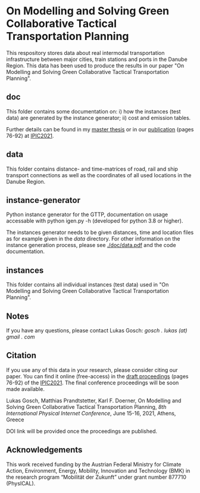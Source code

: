 # On Modelling and Solving Green Collaborative Tactical Transportation Planning
This respository stores data about real intermodal transportation infrastructure between major cities, train stations and ports in the Danube Region. This data has been used to produce the results in our paper "On Modelling and Solving Green Collaborative Tactical Transportation Planning".

## doc
This folder contains some documentation on:
i) how the instances (test data) are generated by the instance generator;
ii) cost and emission tables.

Further details can be found in my [master thesis](http://othes.univie.ac.at/67535/) or in our [publication](https://www.pi.events/IPIC2021/sites/default/files/IPIC2021_DRAFT%20PROCEEDINGS_PAPER_POSTER.pdf) (pages 76-92) at [IPIC2021](https://www.pi.events/IPIC2021/).

## data
This folder contains distance- and time-matrices of road, rail and ship transport connections as well as the coordinates of all used locations in the Danube Region.

## instance-generator
Python instance generator for the GTTP, documentation on usage accessable with python igen.py -h (developed for python 3.8 or higher).

The instances generator needs to be given distances, time and location files as for example given in the *data* directory. For other information on the instance generation process, please see [./doc/data.pdf](https://raw.githubusercontent.com/saper0/gttp-data/main/doc/data.pdf) and the code documentation.

## instances
This folder contains all individual instances (test data) used in "On Modelling and Solving Green Collaborative Tactical Transportation Planning".

## Notes

If you have any questions, please contact Lukas Gosch: *gosch . lukas (at) gmail . com*

## Citation
If you use any of this data in your research, please consider citing our paper. You can find it online (free-access) in the [draft proceedings](https://www.pi.events/IPIC2021/sites/default/files/IPIC2021_DRAFT%20PROCEEDINGS_PAPER_POSTER.pdf) (pages 76-92) of the [IPIC2021](https://www.pi.events/). The final conference proceedings will be soon made available. 

Lukas Gosch, Matthias Prandtstetter, Karl F. Doerner, On Modelling and Solving Green Collaborative Tactical Transportation Planning, *8th International Physical Internet Conference*, June 15-16, 2021, Athens, Greece

DOI link will be provided once the proceedings are published. 

## Acknowledgements
This work received funding by the Austrian Federal Ministry for Climate Action, Environment, Energy, 
Mobility, Innovation and Technology (BMK) in the research program “Mobilität der Zukunft” under grant 
number 877710 (PhysICAL).
